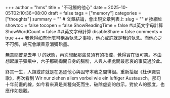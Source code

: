 +++
author = "hms"
title = "不可觸的他心"
date = 2025-10-05T02:10:36+08:00
draft = false
tags = ["memory"]
categories = ["thoughts"]
summary = ""  # 文章結論，會出現文章列表上
slug = ""      # 換網址
showtoc = false
tocopen = false
ShowReadingTime = false #以英文字母計算
ShowWordCount = false #以英文字母計算
disableShare = false
comments = true
+++
我覺得如有什麼可稱為執念之事物，他心或許就是我的執念。而他心之不可觸，終究會讓善意消彌殆盡。

無意間瞥見去年 U 的狀態，再次想起那些莫須有的指控，覺得實在很可笑。不由想起讓子彈飛中，六子那碗掏開自身的腸粉，人與人相處間最悲哀的事莫過於此。

終其一生，人類或許就是在追逐他心與固守本我之間徘徊。重新拾起《杜伊諾哀歌》，再次看到 Wir nur ziehen allem vorbei wie ein luftiger Austausch，那句十年前畫的線，如今看來真是某種向死而生、破除虛妄的啟示。對於Ａ的態度，也應作如是觀。

